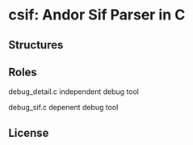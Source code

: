 # csif: Andor Sif Parser in C


## Structures



## Roles

debug_detail.c independent debug tool

debug_sif.c depenent debug tool

## License

